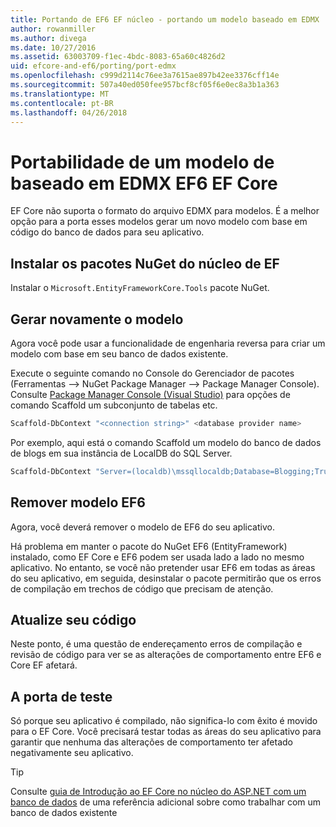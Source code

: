 ```yaml
---
title: Portando de EF6 EF núcleo - portando um modelo baseado em EDMX
author: rowanmiller
ms.author: divega
ms.date: 10/27/2016
ms.assetid: 63003709-f1ec-4bdc-8083-65a60c4826d2
uid: efcore-and-ef6/porting/port-edmx
ms.openlocfilehash: c999d2114c76ee3a7615ae897b42ee3376cff14e
ms.sourcegitcommit: 507a40ed050fee957bcf8cf05f6e0ec8a3b1a363
ms.translationtype: MT
ms.contentlocale: pt-BR
ms.lasthandoff: 04/26/2018
---
```

# <a name="porting-an-ef6-edmx-based-model-to-ef-core"></a>Portabilidade de um modelo de baseado em EDMX EF6 EF Core

EF Core não suporta o formato do arquivo EDMX para modelos. É a melhor opção para a porta esses modelos gerar um novo modelo com base em código do banco de dados para seu aplicativo.

## <a name="install-ef-core-nuget-packages"></a>Instalar os pacotes NuGet do núcleo de EF

Instalar o `Microsoft.EntityFrameworkCore.Tools` pacote NuGet.

## <a name="regenerate-the-model"></a>Gerar novamente o modelo

Agora você pode usar a funcionalidade de engenharia reversa para criar um modelo com base em seu banco de dados existente.

Execute o seguinte comando no Console do Gerenciador de pacotes (Ferramentas –> NuGet Package Manager –> Package Manager Console). Consulte [Package Manager Console (Visual Studio)](../../core/miscellaneous/cli/powershell.md) para opções de comando Scaffold um subconjunto de tabelas etc.

``` powershell
Scaffold-DbContext "<connection string>" <database provider name>
```

Por exemplo, aqui está o comando Scaffold um modelo do banco de dados de blogs em sua instância de LocalDB do SQL Server.

``` powershell
Scaffold-DbContext "Server=(localdb)\mssqllocaldb;Database=Blogging;Trusted_Connection=True;" Microsoft.EntityFrameworkCore.SqlServer
```

## <a name="remove-ef6-model"></a>Remover modelo EF6

Agora, você deverá remover o modelo de EF6 do seu aplicativo.

Há problema em manter o pacote do NuGet EF6 (EntityFramework) instalado, como EF Core e EF6 podem ser usada lado a lado no mesmo aplicativo. No entanto, se você não pretender usar EF6 em todas as áreas do seu aplicativo, em seguida, desinstalar o pacote permitirão que os erros de compilação em trechos de código que precisam de atenção.

## <a name="update-your-code"></a>Atualize seu código

Neste ponto, é uma questão de endereçamento erros de compilação e revisão de código para ver se as alterações de comportamento entre EF6 e Core EF afetará.

## <a name="test-the-port"></a>A porta de teste

Só porque seu aplicativo é compilado, não significa-lo com êxito é movido para o EF Core. Você precisará testar todas as áreas do seu aplicativo para garantir que nenhuma das alterações de comportamento ter afetado negativamente seu aplicativo.

> [!TIP]
> Consulte [guia de Introdução ao EF Core no núcleo do ASP.NET com um banco de dados](xref:core/get-started/aspnetcore/existing-db) de uma referência adicional sobre como trabalhar com um banco de dados existente 
